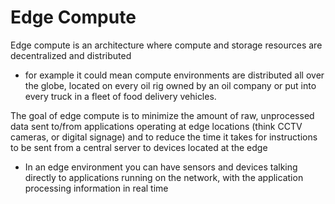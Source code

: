 
# Edge Compute
Edge compute is an architecture where compute and storage resources are decentralized and distributed
- for example it could mean compute environments are distributed all over the globe, located on every oil rig owned by an oil company or put into every truck in a fleet of food delivery vehicles.

The goal of edge compute is to minimize the amount of raw, unprocessed data sent to/from applications operating at edge locations (think CCTV cameras, or digital signage) and to reduce the time it takes for instructions to be sent from a central server to devices located at the edge
- In an edge environment you can have sensors and devices talking directly to applications running on the network, with the application processing information in real time